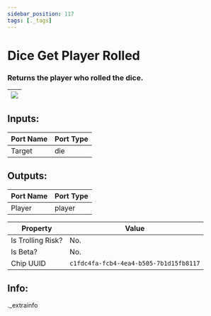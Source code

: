 ```yaml
---
sidebar_position: 117
tags: [._tags]
---
```


# Dice Get Player Rolled


### Returns the player who rolled the dice.

| ![](https://images-ext-2.discordapp.net/external/MPmIaQzlEPmgGWlgi-WxBBXt0Bjv_zWPkg1y1f_sy3s/https/www.recroomcircuits.com/image/circuit/absolute-value?width=206&height=108) |
|-----|

## Inputs:
| Port Name | Port Type |
|-----------|-----------|
| Target | die |

## Outputs:
| Port Name | Port Type |
|-----------|-----------|
| Player | player | 

| Property  | Value |
|-------------------|-----------|
| Is Trolling Risk? | No. |
| Is Beta? | No. |
| Chip UUID | `c1fdc4fa-fcb4-4ea4-b505-7b1d15fb8117` |

## Info:
._extrainfo